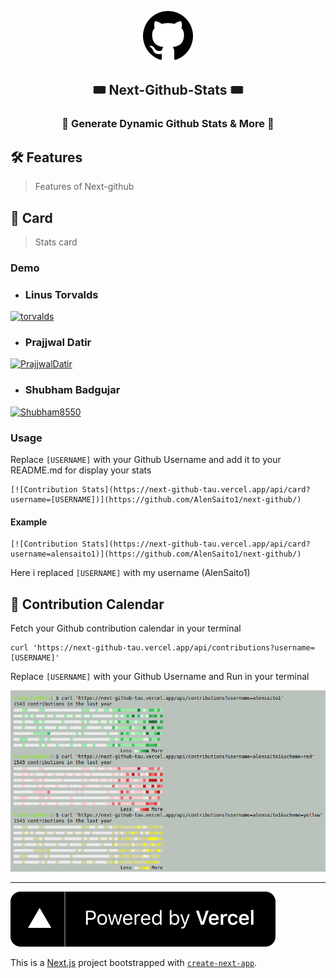 <div align=center>

[![Mark](/assets/images/mark-github.svg)](https://next-github-tau.vercel.app/)
## 🎟️ Next-Github-Stats  🎟️
### 🌟 Generate Dynamic Github Stats & More  🌟

</div>


## 🛠️ Features
> Features of Next-github
## 🎴 Card
> Stats card

### Demo
- ### Linus Torvalds
[![torvalds](https://next-github-tau.vercel.app/api/card?username=torvalds)](https://github.com/torvalds)
- ### Prajjwal Datir
[![PrajjwalDatir](https://next-github-tau.vercel.app/api/card?username=PrajjwalDatir)](https://github.com/prajjwaldatir)

- ### Shubham Badgujar 
[![Shubham8550](https://next-github-tau.vercel.app/api/card?username=shubham8550)](https://github.com/shubham8550)

### Usage
Replace `[USERNAME]` with your Github Username and add it to your README.md for display your stats

```MD
[![Contribution Stats](https://next-github-tau.vercel.app/api/card?username=[USERNAME])](https://github.com/AlenSaito1/next-github/)
``` 
#### Example

```
[![Contribution Stats](https://next-github-tau.vercel.app/api/card?username=alensaito1)](https://github.com/AlenSaito1/next-github/)

```
Here i replaced `[USERNAME]` with my username (AlenSaito1)

## 📅 Contribution Calendar 
Fetch your Github contribution calendar in your terminal

```SH
curl 'https://next-github-tau.vercel.app/api/contributions?username=[USERNAME]'
```
Replace `[USERNAME]` with your Github Username and Run in your terminal

![Terminal](assets/images/terminal.png)

------

[![Vercel](assets/images/powered-by-vercel.svg)](now.sh)

This is a [Next.js](https://nextjs.org/) project bootstrapped with [`create-next-app`](https://github.com/vercel/next.js/tree/canary/packages/create-next-app).
